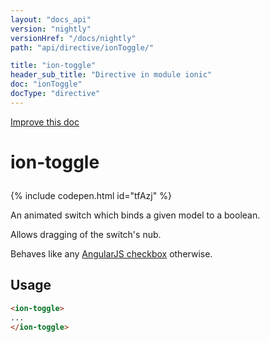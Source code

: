 ```yaml
---
layout: "docs_api"
version: "nightly"
versionHref: "/docs/nightly"
path: "api/directive/ionToggle/"

title: "ion-toggle"
header_sub_title: "Directive in module ionic"
doc: "ionToggle"
docType: "directive"
---
```


<div class="improve-docs">
  <a href='http://github.com/driftyco/ionic/edit/master/js/ext/angular/src/directive/ionicToggle.js#L6'>
    Improve this doc
  </a>
</div>




<h1 class="api-title">

  ion-toggle



</h1>


{% include codepen.html id="tfAzj" %}




An animated switch which binds a given model to a boolean.

Allows dragging of the switch's nub.

Behaves like any [AngularJS checkbox](http://docs.angularjs.org/api/ng/input/input[checkbox]) otherwise.








  
<h2 id="usage">Usage</h2>
  
    

  ```html
  <ion-toggle>
  ...
  </ion-toggle>
  ```
    
  

  





